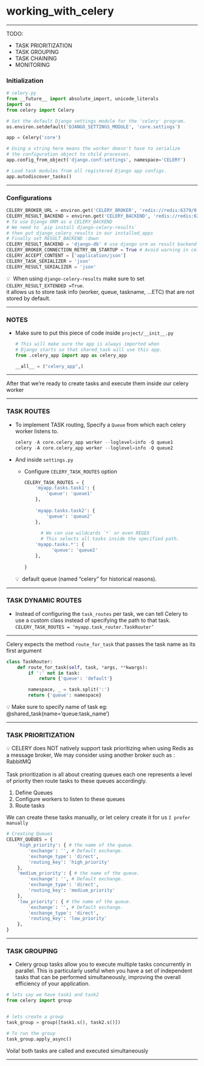 # working_with_celery

--- 

TODO:
- TASK PRIORITIZATION
- TASK GROUPING
- TASK CHAINING
- MONITORING


### Initialization

```python
# celery.py
from __future__ import absolute_import, unicode_literals
import os
from celery import Celery

# Set the default Django settings module for the 'celery' program.
os.environ.setdefault('DJANGO_SETTINGS_MODULE', 'core.settings')

app = Celery('core')

# Using a string here means the worker doesn't have to serialize
# the configuration object to child processes.
app.config_from_object('django.conf:settings', namespace='CELERY')

# Load task modules from all registered Django app configs.
app.autodiscover_tasks()

```

---

### Configurations

```python
CELERY_BROKER_URL = environ.get('CELERY_BROKER', 'redis://redis:6379/0')
CELERY_RESULT_BACKEND = environ.get('CELERY_BACKEND', 'redis://redis:6379/0')
# To use Django ORM as a CELERY_BACKEND
# We need to `pip install django-celery-results`
# then put django_celery_results in our installed_apps 
# Finally set RESULT_BACKEND :down
CELERY_RESULT_BACKEND = 'django-db' # use django orm as result backend
CELERY_BROKER_CONNECTION_RETRY_ON_STARTUP = True # Avoid warning in celery logs
CELERY_ACCEPT_CONTENT = ['application/json']
CELERY_TASK_SERIALIZER = 'json'
CELERY_RESULT_SERIALIZER = 'json'
```

💡  When using `django-celery-results` make sure to set `CELERY_RESULT_EXTENDED =True`. <br />
it allows us to store task info (worker, queue, taskname, ...ETC) that are not stored by default.

---

### NOTES

- Make sure to put this piece of code inside `project/__init__.py`
    
    ```python
    # This will make sure the app is always imported when
    # Django starts so that shared_task will use this app.
    from .celery_app import app as celery_app
    
    __all__ = ("celery_app",)
    
    ```
    

---

After that we’re ready to create tasks and execute them inside our celery worker

---

### TASK ROUTES

- To implement TASK routing, Specify a `Queue` from which each celery worker listens to.
    
    ```python
    celery -A core.celery_app worker --loglevel=info -Q queue1
    celery -A core.celery_app worker --loglevel=info -Q queue2
    ```
    
- And inside `settings.py`
    - Configure `CELERY_TASK_ROUTES` option
        
        ```python
        CELERY_TASK_ROUTES = {
            'myapp.tasks.task1': {
                'queue': 'queue1'
            },
            
            'myapp.tasks.task2': {
                'queue': 'queue2'
            },
          
        	  # We can use wildcards `*` or even REGEX
        	  # This selects all tasks inside the specified path.
            'myapp.tasks.*': {
        	      'queue': 'queue2'
            },
            
        }
        
        ```
        
    
    <aside>
    💡  default queue (named “celery” for historical reasons).
    
    </aside>
    

---

### TASK DYNAMIC ROUTES

- Instead of configuring the `task_routes` per task, we can tell Celery to use a custom class instead of specifying the path to that task.
`CELERY_TASK_ROUTES = ‘myapp.task_router.TaskRouter’`

---

Celery expects the method `route_for_task` that passes the task name as its first argument

```python
class TaskRouter:
    def route_for_task(self, task, *args, **kwargs):
        if ':' not in task:
            return {'queue': 'default'}

        namespace, _ = task.split(':')
        return {'queue': namespace}

```

<aside>
💡 Make sure to specify name of task eg: @shared_task(name=’queue:task_name’)

</aside>

---

### TASK PRIORITIZATION

<aside>
💡 CELERY does NOT natively support task prioritizing when using Redis as a message broker,  We may consider using another broker such as : RabbitMQ

</aside> <br/>
Task prioritization is all about creating queues each one represents a level of priority then route tasks to these queues accordingly.

1. Define Queues
2. Configure workers to listen to these queues
3. Route tasks

We can create these tasks manually, or let celery create it for us `I prefer manually`

```python
# Creating Queues 
CELERY_QUEUES = {
    'high_priority': { # the name of the queue.
        'exchange': '', # Default exchange.
        'exchange_type': 'direct',
        'routing_key': 'high_priority'
    },    
    'medium_priority': { # the name of the queue.
        'exchange': '', # Default exchange.
        'exchange_type': 'direct',
        'routing_key': 'medium_priority'
    },
    'low_priority': { # the name of the queue.
        'exchange': '', # Default exchange.
        'exchange_type': 'direct',
        'routing_key': 'low_priority'
    },
}
```
---

### TASK GROUPING
- Celery group tasks allow you to execute multiple tasks concurrently in parallel. This is particularly useful when you have a set of independent tasks that can be performed simultaneously, improving the overall efficiency of your application.
```python
# lets say we have task1 and task2
from celery import group 


# lets create a group 
task_group = group([task1.s(), task2.s()])

# To run the group
task_group.apply_async()
```
Voila! both tasks are called and executed simultaneously

---
